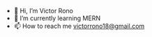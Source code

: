 - 👋 Hi, I’m Victor Rono
- 🌱 I’m currently learning MERN
- 📫 How to reach me victorrono18@gmail.com


<!---
vic-rono/vic-rono is a ✨ special ✨ repository because its `README.md` (this file) appears on your GitHub profile.
You can click the Preview link to take a look at your changes.
--->
